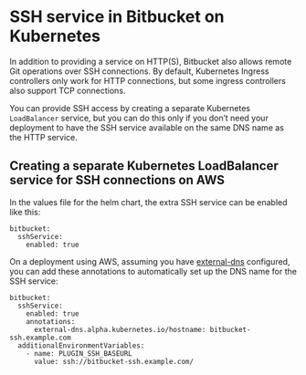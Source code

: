 # SSH service in Bitbucket on Kubernetes

In addition to providing a service on HTTP(S), Bitbucket also allows remote Git operations over SSH connections. By default, Kubernetes Ingress controllers only work for HTTP connections, but some ingress controllers also support TCP connections.

You can provide SSH access by creating a separate Kubernetes `LoadBalancer` service, but you can do this only if you don’t need your deployment to have the SSH service available on the same DNS name as the HTTP service.

## Creating a separate Kubernetes LoadBalancer service for SSH connections on AWS
In the values file for the helm chart, the extra SSH service can be enabled like this:
```
bitbucket:
  sshService:
    enabled: true
```
On a deployment using AWS, assuming you have [external-dns](https://github.com/kubernetes-sigs/external-dns) configured, you can add these annotations to automatically set up the DNS name for the SSH service:
```
bitbucket:
  sshService:
    enabled: true
    annotations:
      external-dns.alpha.kubernetes.io/hostname: bitbucket-ssh.example.com
  additionalEnvironmentVariables:
    - name: PLUGIN_SSH_BASEURL
      value: ssh://bitbucket-ssh.example.com/
```
